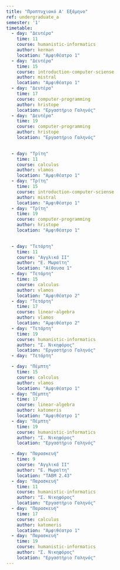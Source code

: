 ```yaml
---
title: "Προπτυχιακό Α' Εξάμηνο"
ref: undergraduate_a
semester: '1'
timetable:
  - day: "Δευτέρα"
    time: 11
    course: humanistic-informatics
    author: kerman
    location: "Aμφιθέατρο 1"
  - day: "Δευτέρα"
    time: 15
    course: introduction-computer-sciense
    author: mistral
    location: "Αμφιθέατρο 1"
  - day: "Δευτέρα"
    time: 17
    course: computer-programming
    author: hristope
    location: "Εργαστήριο Γαληνός"
  - day: "Δευτέρα"
    time: 19
    course: computer-programming
    author: hristope
    location: "Εργαστήριο Γαληνός"

    
  - day: "Τρίτη"
    time: 11
    course: calculus
    author: vlamos
    location: "Αμφιθέατρο 1" 
  - day: "Τρίτη"
    time: 15
    course: introduction-computer-sciense
    author: mistral
    location: "Αμφιθέατρο 1"
  - day: "Τρίτη"
    time: 19
    course: computer-programming
    author: hristope
    location: "Αμφιθέατρο 1"
  

  - day: "Τετάρτη"
    time: 11
    course: "Αγγλικά II" 
    author: "Ε. Μωραϊτη"
    location: "Αίθουσα 1"
  - day: "Τετάρτη"
    time: 15
    course: calculus
    author: vlamos
    location: "Αμφιθέατρο 2"
  - day: "Τετάρτη"
    time: 17
    course: linear-algebra
    author: vlamos
    location: "Αμφιθέατρο 2"
  - day: "Τετάρτη"
    time: 19
    course: humanistic-informatics
    author: "Σ. Νικηφόρος"
    location: "Εργαστήριο Γαληνός"
  - day: "Τετάρτη"

  - day: "Πέμπτη"
    time: 15
    course: calculus
    author: vlamos
    location: "Αμφιθέατρο 1"
  - day: "Πέμπτη"
    time: 17
    course: linear-algebra
    author: katomeris
    location: "Αμφιθέατρο 1"
  - day: "Πέμπτη"
    time: 19
    course: humanistic-informatics
    author: "Σ. Νικηφόρος"
    location: "Εργαστήριο Γαληνός"

  - day: "Παρασκευή"
    time: 9
    course: "Αγγλικά II" 
    author: "Ε. Μωραϊτη"
    location: "ΤΑΒΜ 2.43"
  - day: "Παρασκευή"
    time: 11
    course: humanistic-informatics
    author: "Σ. Νικηφόρος"
    location: "Εργαστήριο Γαληνός"
  - day: "Παρασκευή"
    time: 17
    course: calculus
    author: katomeris
    location: "Αμφιθέατρο 1"
  - day: "Παρασκευή"
    time: 19
    course: humanistic-informatics
    author: "Σ. Νικηφόρος"
    location: "Εργαστήριο Γαληνός"
---
```

